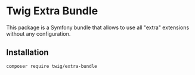 Twig Extra Bundle
=================

This package is a Symfony bundle that allows to use all "extra" extensions
without any configuration.

## Installation

```bash
composer require twig/extra-bundle
```
